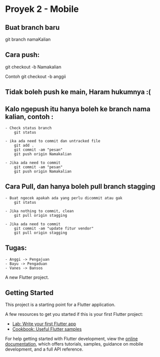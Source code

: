 # Proyek 2 - Mobile

## Buat branch baru
git branch namaKalian

## Cara push: 
git checkout -b Namakalian

Contoh
git checkout -b anggii

## Tidak boleh push ke main, Haram hukumnya :(

## Kalo ngepush itu hanya boleh ke branch nama kalian, contoh :
	- Check status branch
		git status
		
	- ika ada need to commit dan untracked file
		git add .
		git commit -am "pesan"
		git push origin Namakalian

	- Jika ada need to commit
		git commit -am "pesan"
		git push origin Namakalian

		
  ## Cara Pull, dan hanya boleh pull branch stagging
	- Buat ngecek apakah ada yang perlu dicommit atau gak
		git status
	
	- Jika nothing to commit, clean
		git pull origin stagging
	
	- Jika ada need to commit
		git commit -am "update fitur vendor"
		git pull origin stagging


## Tugas: 
	- Anggi -> Pengajuan
	- Bayu -> Pengaduan
	- Vanes -> Bansos

A new Flutter project.

## Getting Started

This project is a starting point for a Flutter application.

A few resources to get you started if this is your first Flutter project:

- [Lab: Write your first Flutter app](https://docs.flutter.dev/get-started/codelab)
- [Cookbook: Useful Flutter samples](https://docs.flutter.dev/cookbook)

For help getting started with Flutter development, view the
[online documentation](https://docs.flutter.dev/), which offers tutorials,
samples, guidance on mobile development, and a full API reference.
